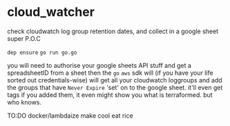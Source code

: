# cloud_watcher
check cloudwatch log group retention dates, and collect in a google sheet
super P.O.C

`dep ensure`
`go run go.go`

you will need to authorise your google sheets API stuff and get a spreadsheetID from a sheet
then the `go` `aws` sdk will (if you have your life sorted out credentials-wise) will get all your cloudwatch loggroups
and add the groups that have `Never Expire` 'set' on to the google sheet. it'll even get tags if you added them, it even
might show you what is terraformed. but who knows. 


TO:DO 
docker/lambdaize
make cool
eat rice
